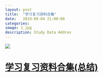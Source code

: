 ```yaml
---
layout: post
title:  "学习复习资料合集"
date:   2019-09-04 21:00:00
categories: 
image: 1.jpg
description: Study Data Addres
---
```

<img src="1.jpg">

# <a href="https://chessjava.gitee.io/studydata" target="_blank">学习复习资料合集(总结)</a>


